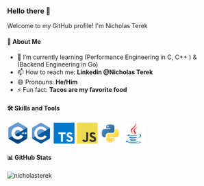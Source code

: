 ### Hello there 👋

Welcome to my GitHub profile! I'm Nicholas Terek


#### 🚀 About Me

- 🌱 I’m currently learning (Performance Engineering in C, C++ ) & (Backend Engineering in Go)
- 📫 How to reach me: **Linkedin @Nicholas Terek**
- 😄 Pronouns: **He/Him**
- ⚡ Fun fact: **Tacos are my favorite food**

#### 🛠 Skills and Tools

<div>
  <img src="https://raw.githubusercontent.com/devicons/devicon/refs/heads/master/icons/cplusplus/cplusplus-original.svg" alt="C++ logo" width="50" height="50">
   <img src="https://raw.githubusercontent.com/devicons/devicon/refs/heads/master/icons/c/c-original.svg" alt="C logo" width="50" height="50">
   <img src="https://raw.githubusercontent.com/devicons/devicon/6910f0503efdd315c8f9b858234310c06e04d9c0/icons/typescript/typescript-original.svg" alt="TypeScript logo" width="50" height="50">
   <img src="https://raw.githubusercontent.com/devicons/devicon/refs/heads/master/icons/javascript/javascript-original.svg" alt="JavaScript logo" width="50" height="50">
   <img src="https://raw.githubusercontent.com/devicons/devicon/refs/heads/master/icons/python/python-original.svg" alt="Python logo" width="50" height="50">
   <img src="https://raw.githubusercontent.com/devicons/devicon/refs/heads/master/icons/java/java-original.svg" alt="Java logo" width="50" height="50">
</div>


#### 📊 GitHub Stats

<p align="left">
  <img src="https://github-readme-streak-stats.herokuapp.com/?user=nicholasterek&theme=default" alt="nicholasterek" />
</p>



